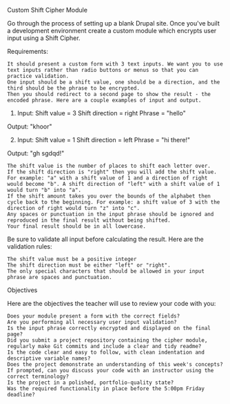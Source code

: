 Custom Shift Cipher Module

Go through the process of setting up a blank Drupal site. Once you've built a development environment create a custom module which encrypts user input using a Shift Cipher.

Requirements:

    It should present a custom form with 3 text inputs. We want you to use text inputs rather than radio buttons or menus so that you can practice validation.
    One input should be a shift value, one should be a direction, and the third should be the phrase to be encrypted.
    Then you should redirect to a second page to show the result - the encoded phrase. Here are a couple examples of input and output.

1. Input:
Shift value = 3
Shift direction = right
Phrase = "hello"

Output:
"khoor"

2. Input:
Shift value = 1
Shift direction = left
Phrase = "hi there!"

Output:
"gh sgdqd!"

    The shift value is the number of places to shift each letter over.
    If the shift direction is "right" then you will add the shift value. For example: "a" with a shift value of 1 and a direction of right would become "b". A shift direction of "left" with a shift value of 1 would turn "b" into "a".
    If the shift amount takes you over the bounds of the alphabet then cycle back to the beginning. For example: a shift value of 3 with the direction of right would turn "z" into "c".
    Any spaces or punctuation in the input phrase should be ignored and reproduced in the final result without being shifted.
    Your final result should be in all lowercase.

Be sure to validate all input before calculating the result. Here are the validation rules:

    The shift value must be a positive integer
    The shift direction must be either "left" or "right".
    The only special characters that should be allowed in your input phrase are spaces and punctuation.

Objectives

Here are the objectives the teacher will use to review your code with you:

    Does your module present a form with the correct fields?
    Are you performing all necessary user input validation?
    Is the input phrase correctly encrypted and displayed on the final page?
    Did you submit a project repository containing the cipher module, regularly make Git commits and include a clear and tidy readme?
    Is the code clear and easy to follow, with clean indentation and descriptive variable names?
    Does the project demonstrate an understanding of this week's concepts? If prompted, can you discuss your code with an instructor using the correct terminology?
    Is the project in a polished, portfolio-quality state?
    Was the required functionality in place before the 5:00pm Friday deadline?
